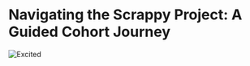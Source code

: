 # Navigating the Scrappy Project: A Guided Cohort Journey


![Excited](https://tenor.com/view/celebrate-will-ferrell-party-wedding-crashers-happy-gif-5486376.gif)